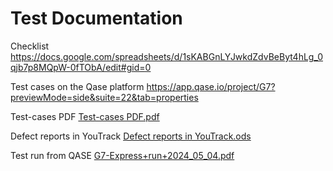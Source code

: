# Test Documentation 
Checklist  https://docs.google.com/spreadsheets/d/1sKABGnLYJwkdZdvBeByt4hLg_0qjb7p8MQpW-0fTObA/edit#gid=0

Test cases on the Qase platform https://app.qase.io/project/G7?previewMode=side&suite=22&tab=properties

Test-cases PDF  [Test-cases PDF.pdf](https://github.com/WilborneT/Test-Documentation/files/15183716/Test-cases.PDF.pdf)

Defect reports in YouTrack [Defect reports in YouTrack.ods](https://github.com/WilborneT/Test-Documentation/files/15228834/Defect.reports.in.YouTrack.ods)

Test run from QASE  [G7-Express+run+2024_05_04.pdf](https://github.com/WilborneT/Test-Documentation/files/15228876/G7-Express%2Brun%2B2024_05_04.pdf)


